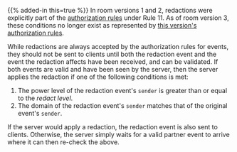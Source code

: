 ---
---
{{% added-in this=true %}} In room versions 1 and 2, redactions were
explicitly part of the [authorization rules](/rooms/v1/#authorization-rules)
under Rule 11. As of room version 3, these conditions no longer exist as
represented by [this version's authorization rules](#authorization-rules).

While redactions are always accepted by the authorization rules for
events, they should not be sent to clients until both the redaction
event and the event the redaction affects have been received, and can
be validated. If both events are valid and have been seen by the server,
then the server applies the redaction if one of the following conditions
is met:

1. The power level of the redaction event's `sender` is greater than or
   equal to the *redact level*.
2. The domain of the redaction event's `sender` matches that of the
   original event's `sender`.

If the server would apply a redaction, the redaction event is also sent
to clients. Otherwise, the server simply waits for a valid partner event
to arrive where it can then re-check the above.
